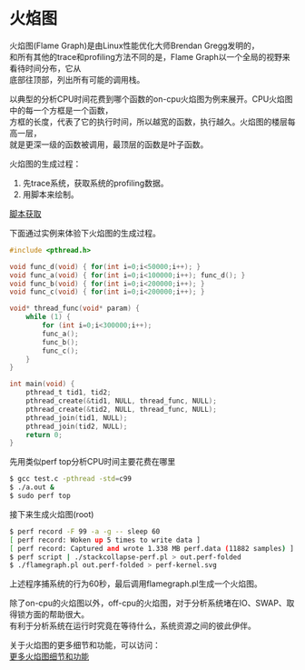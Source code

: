 # 火焰图

火焰图(Flame Graph)是由Linux性能优化大师Brendan Gregg发明的，  
和所有其他的trace和profiling方法不同的是，Flame Graph以一个全局的视野来看待时间分布，它从  
底部往顶部，列出所有可能的调用栈。

以典型的分析CPU时间花费到哪个函数的on-cpu火焰图为例来展开。CPU火焰图中的每一个方框是一个函数，  
方框的长度，代表了它的执行时间，所以越宽的函数，执行越久。火焰图的楼层每高一层，  
就是更深一级的函数被调用，最顶层的函数是叶子函数。

火焰图的生成过程：
1. 先trace系统，获取系统的profiling数据。
2. 用脚本来绘制。

[脚本获取](https://github.com/brendangregg/FlameGraph)

下面通过实例来体验下火焰图的生成过程。
```c
#include <pthread.h>

void func_d(void) { for(int i=0;i<50000;i++); }
void func_a(void) { for(int i=0;i<100000;i++); func_d(); }
void func_b(void) { for(int i=0;i<200000;i++); }
void func_c(void) { for(int i=0;i<200000;i++); }

void* thread_func(void* param) {
    while (1) {
        for (int i=0;i<300000;i++);
        func_a();
        func_b();
        func_c();
    }
}

int main(void) {
    pthread_t tid1, tid2;
    pthread_create(&tid1, NULL, thread_func, NULL);
    pthread_create(&tid2, NULL, thread_func, NULL);
    pthread_join(tid1, NULL);
    pthread_join(tid2, NULL);
    return 0;
}
```
先用类似perf top分析CPU时间主要花费在哪里
```bash
$ gcc test.c -pthread -std=c99
$ ./a.out &
$ sudo perf top
```
接下来生成火焰图(root)
```bash
$ perf record -F 99 -a -g -- sleep 60
[ perf record: Woken up 5 times to write data ]
[ perf record: Captured and wrote 1.338 MB perf.data (11882 samples) ]
$ perf script | ./stackcollapse-perf.pl > out.perf-folded
$ ./flamegraph.pl out.perf-folded > perf-kernel.svg
```
上述程序捕系统的行为60秒，最后调用flamegraph.pl生成一个火焰图。


除了on-cpu的火焰图以外，off-cpu的火焰图，对于分析系统堵在IO、SWAP、取得锁方面的帮助很大。  
有利于分析系统在运行时究竟在等待什么，系统资源之间的彼此伊伴。

关于火焰图的更多细节和功能，可以访问：  
[更多火焰图细节和功能](http://www.brendangregg.com/flamegraphs.html)
